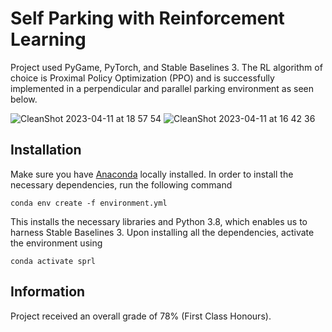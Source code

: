 # Self Parking with Reinforcement Learning
Project used PyGame, PyTorch, and Stable Baselines 3. The RL algorithm of choice is Proximal Policy Optimization (PPO) and is successfully implemented in a perpendicular and parallel parking environment as seen below.

![CleanShot 2023-04-11 at 18 57 54](https://user-images.githubusercontent.com/80065244/231273442-a709ce21-f110-487b-acd8-ec57a834efc5.gif)
![CleanShot 2023-04-11 at 16 42 36](https://user-images.githubusercontent.com/80065244/231273393-57c0ead3-ff76-4007-b010-fff7b8af9609.gif)


## Installation
Make sure you have [Anaconda](https://www.anaconda.com/) locally installed. In order to install the necessary dependencies, run the following command 
```
conda env create -f environment.yml
```
This installs the necessary libraries and Python 3.8, which enables us to harness Stable Baselines 3. Upon installing all the dependencies, activate the environment using
```
conda activate sprl
```

## Information
Project received an overall grade of 78% (First Class Honours).
